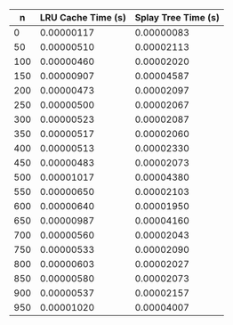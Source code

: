 | n   | LRU Cache Time (s) | Splay Tree Time (s) |
| --- | ------------------ | ------------------- |
| 0   | 0.00000117         | 0.00000083          |
| 50  | 0.00000510         | 0.00002113          |
| 100 | 0.00000460         | 0.00002020          |
| 150 | 0.00000907         | 0.00004587          |
| 200 | 0.00000473         | 0.00002097          |
| 250 | 0.00000500         | 0.00002067          |
| 300 | 0.00000523         | 0.00002087          |
| 350 | 0.00000517         | 0.00002060          |
| 400 | 0.00000513         | 0.00002330          |
| 450 | 0.00000483         | 0.00002073          |
| 500 | 0.00001017         | 0.00004380          |
| 550 | 0.00000650         | 0.00002103          |
| 600 | 0.00000640         | 0.00001950          |
| 650 | 0.00000987         | 0.00004160          |
| 700 | 0.00000560         | 0.00002043          |
| 750 | 0.00000533         | 0.00002090          |
| 800 | 0.00000603         | 0.00002027          |
| 850 | 0.00000580         | 0.00002073          |
| 900 | 0.00000537         | 0.00002157          |
| 950 | 0.00001020         | 0.00004007          |
